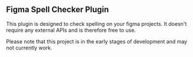 ## Figma Spell Checker Plugin

This plugin is designed to check spelling on your figma projects. It doesn't require any external APIs and is therefore free to use.

Please note that this project is in the early stages of development and may not currently work.